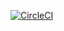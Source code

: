 [![CircleCI](https://circleci.com/gh/yusufduyar/spring-rest-examples.svg?style=svg)](https://circleci.com/gh/yusufduyar/spring-rest-examples)